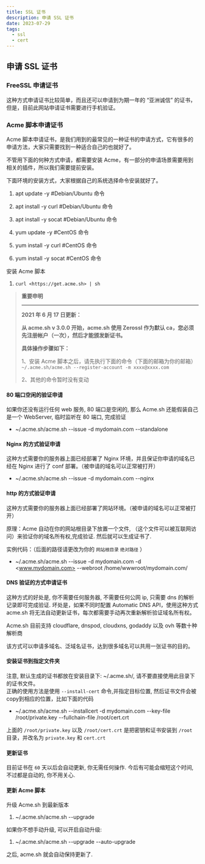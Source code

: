 ```yaml
---
title: SSL 证书
description: 申请 SSL 证书
date: 2023-07-29
tags:
  - ssl
  - cert
---
```


## 申请 SSL 证书

### FreeSSL 申请证书

这种方式申请证书比较简单，而且还可以申请到为期一年的 “亚洲诚信” 的证书，但是，目前此网站申请证书需要进行手机验证。

### Acme 脚本申请证书

Acme 脚本申请证书，是我们用到的最常见的一种证书的申请方式，它有很多的申请方法，大家只需要找到一种适合自己的也就好了。

不管用下面的何种方式申请，都需要安装 Acme，有一部分的申请场景需要用到相关的插件，所以我们需要提前安装。

下面环境的安装方式，大家根据自己的系统选择命令安装就好了。

1. apt update \-y #Debian/Ubuntu 命令
2. apt install \-y curl #Debian/Ubuntu 命令
3. apt install \-y socat #Debian/Ubuntu 命令

1. yum update \-y #CentOS 命令
2. yum install \-y curl #CentOS 命令
3. yum install \-y socat #CentOS 命令

安装 Acme 脚本

1. `curl <https://get.acme.sh> | sh`

> **重要申明**
>
> ---
>
> **2021 年 6 月 17 日更新：**
>
> **从 acme.sh v 3.0.0 开始，acme.sh 使用 Zerossl 作为默认 ca，您必须先注册帐户（一次），然后才能颁发新证书。**
>
> **具体操作步骤如下：**
>
> 1、安装 Acme 脚本之后，请先执行下面的命令（下面的邮箱为你的邮箱）  
> `~/.acme.sh/acme.sh --register-account -m xxxx@xxxx.com`
>
> 2、其他的命令暂时没有变动

#### 80 端口空闲的验证申请

如果你还没有运行任何 web 服务, 80 端口是空闲的, 那么 Acme.sh 还能假装自己是一个 WebServer, 临时监听在 80 端口, 完成验证

- ~/.acme.sh/acme.sh \--issue \-d mydomain.com \--standalone

#### Nginx 的方式验证申请

这种方式需要你的服务器上面已经部署了 Nginx 环境，并且保证你申请的域名已经在 Nginx 进行了 conf 部署。（被申请的域名可以正常被打开）

- ~/.acme.sh/acme.sh \--issue \-d mydomain.com \--nginx

#### http 的方式验证申请

这种方式需要你的服务器上面已经部署了网站环境。（被申请的域名可以正常被打开）

原理：Acme 自动在你的网站根目录下放置一个文件, （这个文件可以被互联网访问）来验证你的域名所有权,完成验证. 然后就可以生成证书了.

实例代码：（后面的路径请更改为你的 `网站根目录` `绝对路径` ）

- ~/.acme.sh/acme.sh \--issue \-d mydomain.com \-d <www.mydomain.com> \--webroot /home/wwwroot/mydomain.com/

#### DNS 验证的方式申请证书

这种方式的好处是, 你不需要任何服务器, 不需要任何公网 ip, 只需要 dns 的解析记录即可完成验证. 坏处是，如果不同时配置 Automatic DNS API，使用这种方式 acme.sh 将无法自动更新证书，每次都需要手动再次重新解析验证域名所有权。

Acme.sh 目前支持 cloudflare, dnspod, cloudxns, godaddy 以及 ovh 等数十种解析商

该方式可以申请多域名、泛域名证书，达到很多域名可以共用一张证书的目的。

#### 安装证书到指定文件夹

注意, 默认生成的证书都放在安装目录下: ~/.acme.sh/, 请不要直接使用此目录下的证书文件。  
正确的使用方法是使用 `--install-cert` 命令,并指定目标位置, 然后证书文件会被copy到相应的位置，比如下面的代码

- ~/.acme.sh/acme.sh \--installcert \-d mydomain.com \--key\-file /root/private.key \--fullchain\-file /root/cert.crt

上面的 `/root/private.key` 以及 `/root/cert.crt` 是把密钥和证书安装到 `/root` 目录，并改名为 `private.key` 和 `cert.crt`

#### 更新证书

目前证书在 `60` 天以后会自动更新, 你无需任何操作. 今后有可能会缩短这个时间, 不过都是自动的, 你不用关心.

#### 更新 Acme 脚本

升级 Acme.sh 到最新版本

1. ~/.acme.sh/acme.sh \--upgrade

如果你不想手动升级, 可以开启自动升级:

1. ~/.acme.sh/acme.sh \--upgrade \--auto\-upgrade

之后, acme.sh 就会自动保持更新了.
